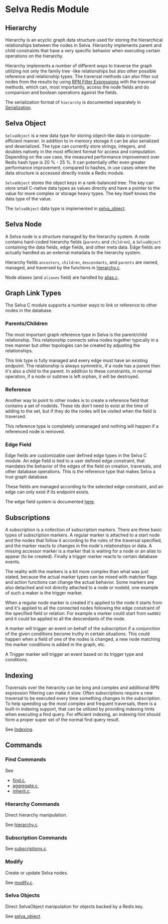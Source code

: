 # Selva Redis Module

## Hierarchy

Hierarchy is an acyclic graph data structure used for storing the
hierarchical relationships between the nodes in Selva. Hierarchy
implements parent and child constraints that have a very specific
behavior when executing certain operations on the hierarchy.

Hierarchy implements a number of different ways to traverse the graph
utilizing not only the family tree -like relationships but also other
possible reference and relationship types. The traversal methods can
also filter out nodes from the results by using
[RPN Filter Expressions](hierarchy/expressions.md) with the traversal
methods, which can, most importantly, access the node fields and do
comparison and boolean operations against the fields.

The serialization format of `hierarchy` is documented separately in
[Serialization](hierarchy/serialization.md).

## Selva Object

`SelvaObject` is a new data type for storing object-like data in
compute-efficient manner. In addition to in-memory storage it can
be also serialized and deserialized. The type can currently store strings,
integers, and doubles natively in the most efficient format for access and
computation.  Depending on the use case, the measured performance improvement
over Redis hash type is 20 % - 25 %. It can potentially offer even greater
performance improvement, compared to hashes, in use cases where the data
structure is accessed directly inside a Redis module.

`SelvaObject` stores the object keys in a rank-balanced tree. The key can
store small C-native data types as values directly and have a pointer
to the value for more complex or storage heavy types. The key itself
knows the data type of the value.

The `SelvaObject` data type is implemented in
[selva_object](../module/selva_object.c).

## Selva Node

A Selva node is a structure managed by the hierarchy system. A node
contains hard-coded hierarchy fields (`parents` and `children`),
a `SelvaObject` containing the data fields, edge fields, and other meta
data. Edge fields are actually handled as an external metadata to the
hierarchy system.

Hierarchy fields `ancestors`, `children`, `descendants`, and `parents` are
owned, managed, and traversed by the functions in
[hierarchy.c](../module/hierarchy.c).

Node aliases (and `aliases` field) are handled by [alias.c](../module/alias.c).

## Graph Link Types

The Selva C module supports a number ways to link or reference to other nodes in
the database.

### Parents/Children

The most important graph reference type in Selva is the parent/child
relationship. This relationship connects selva nodes together typically in
a tree manner but other topologies can be created by adjusting the
relationships.

This link type is fully managed and every edge must have an existing endpoint.
The relationship is always symmetric, if a node has a parent then it's also a
child to the parent. In addition to these constraints, in normal operation,
if a node or subtree is left orphan, it will be destroyed.

### Reference

Another way to point to other nodes is to create a reference field that
contains a set of nodeIds. These ids don't need to exist at the time of
adding to the set, but if they do the nodes will be visited when the field
is traversed.

This reference type is completely unmanaged and nothing will happen if a
referenced node is removed.

### Edge Field

Edge fields are customizable user defined edge types in the Selva C module.
An edge field is tied to a user defined edge constraint, that mandates the
behavior of the edges of the field on creation, traversals, and other
database operations. This is the reference type that makes Selva a true graph
database.

These fields are managed according to the selected edge constraint, and
an edge can only exist if its endpoint exists.

The edge field system is documented [here](edge.md).

## Subscriptions

A subscription is a collection of subscription markers. There are three basic
types of subscription markers. A regular marker is attached to a start node and
the nodes that follow it according to the rules of the traversal specified, and
the marker reacts to changes in the node's relationships or data.  A missing
accessor marker is a marker that is waiting for a node or an alias to appear
(to be created). Finally a trigger marker reacts to certain database events.

The reality with the markers is a bit more complex than what was just stated,
because the actual marker types can be mixed with matcher flags and action
functions can change the actual behavior. Some markers are also detached and
not directly attached to a node or nodeId, one example of such a maker is the
trigger marker.

When a regular node marker is created it's applied to the node it starts from and
it's applied to all the connected nodes following the edge constraint of the
specified field or relation. For example a marker could start from `ma0002` and
it could be applied to all the descendants of the node.

A marker will trigger an event on behalf of the subscription if a conjunction of
the given conditions become truthy in certain situations. This could happen when
a field of one of the nodes is changed, a new node matching the marker conditions
is added in the graph, etc.

A Trigger marker will trigger an event based on its trigger type and conditions.

## Indexing

Traversals over the hierarchy can be long and complex and additional RPN
expression filtering can make it slow. Often subscriptions require a new
traversal to be executed every time something changes in the subscription.
To help speeding up the most complex and frequent traversals, there is a
built-in indexing support, that can be utilized by providing indexing hints
when executing a find query. For efficient indexing, an indexing hint should
form a proper super set of the normal find query result.

See [Indexing](hierarchy/indexing.md).

## Commands

### Find Commands

See

- [find.c](../module/find.c),
- [aggregate.c](../module/aggregate.c),
- [inherit.c](../module/inherit.c).

### Hierarchy Commands

Direct hierarchy manipulation.

See [hierarchy.c](../module/hierarchy.c).

### Subscription Commands

See [subscriptions.c](../module/subscriptions.c).

### Modify

Create or update Selva nodes.

See [modify.c](../module/modify.c).

### Selva Objects

Direct SelvaObject manipulation for objects backed by a Redis key.

See [selva_object](../module/selva_object.c).
